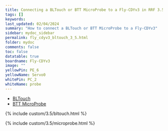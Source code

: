 ```yaml
---
title: Connecting a BLTouch or BTT MicroProbe to a Fly-CDYv3 in RRF 3.5.0 Onwards
tags: []
keywords: 
last_updated: 02/04/2024
summary: "How to connect a BLTouch or BTT MicroProbe to a Fly-CDYv3"
sidebar: mydoc_sidebar
permalink: fly_cdyv3_bltouch_3_5.html
folder: mydoc
comments: false
toc: false
datatable: true
boardname: Fly-CDYv3
image: ""
yellowPin: PE_6
yellowName: Servo0
whitePin: PC_2
whiteName: probe
---
```


<ul id="profileTabs" class="nav nav-tabs">
  <li class="active"><a class="noCrossRef" href="#bltouch" data-toggle="tab">BLTouch</a></li>  
	<li><a class="noCrossRef" href="#micro" data-toggle="tab">BTT MicroProbe</a></li>
</ul>
  <div class="tab-content">
<div role="tabpanel" class="tab-pane active" id="bltouch" markdown="1">

{% include custom/3.5/bltouch.html %}

</div>

<div role="tabpanel" class="tab-pane" id="micro" markdown="1">

{% include custom/3.5/microprobe.html %}

</div>

</div>
